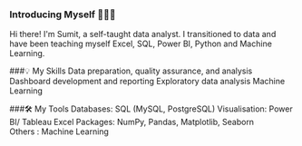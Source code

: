 ### Introducing Myself 🙋🏻‍♀️
Hi there! I'm Sumit, a self-taught data analyst. I transitioned to data and have been teaching myself Excel, SQL, Power BI, Python and Machine Learning.


###💡 My Skills
Data preparation, quality assurance, and analysis
Dashboard development and reporting
Exploratory data analysis
Machine Learning

###🛠️ My Tools
Databases: SQL (MySQL, PostgreSQL)
Visualisation: Power BI/ Tableau
Excel
Packages: NumPy, Pandas, Matplotlib, Seaborn  
Others : Machine Learning
